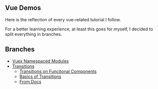 ## Vue Demos

Here is the reflection of every vue-related tutorial I follow.

For a better learning experience, at least this goes for myself, I decided to split everything in branches.

## Branches

* [Vuex Namespaced Modules](https://github.com/Andrei0872/vue-pocket-reference/tree/vuex-namespaced-modules)
* [Transitions](https://github.com/Andrei0872/vue-pocket-reference/tree/transitions)
    * [Transitions on Funcitonal Components](https://github.com/Andrei0872/vue-pocket-reference/tree/transitions/src/components/Functional%20Components)
    * [Basics of Transitions](https://github.com/Andrei0872/vue-pocket-reference/tree/transitions/src/components/Basic%20Tranisitons)
    * [From Docs](https://github.com/Andrei0872/vue-pocket-reference/tree/transitions/src/components/From%20Docs)